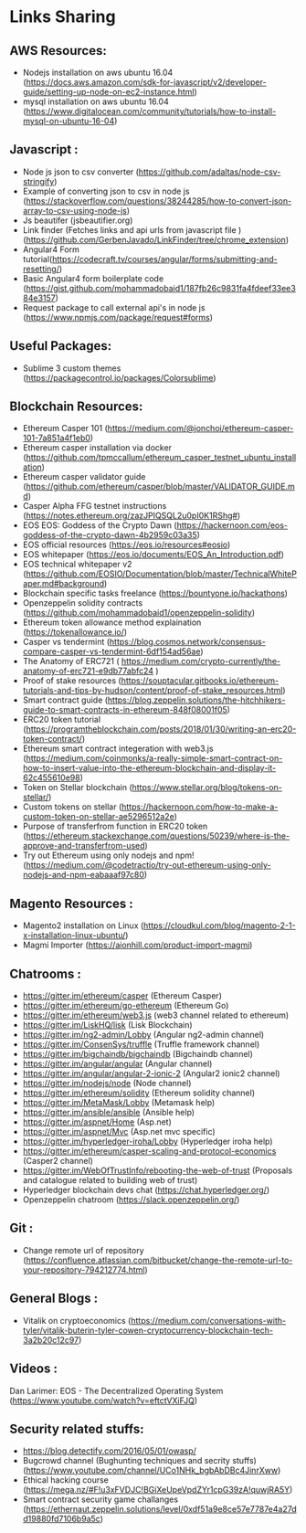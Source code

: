 # Links Sharing

## AWS Resources:

- Nodejs installation on aws ubuntu 16.04 (https://docs.aws.amazon.com/sdk-for-javascript/v2/developer-guide/setting-up-node-on-ec2-instance.html)
- mysql installation on aws ubuntu 16.04 (https://www.digitalocean.com/community/tutorials/how-to-install-mysql-on-ubuntu-16-04)


## Javascript :

- Node js json to csv converter (https://github.com/adaltas/node-csv-stringify)
- Example of converting json to csv in node js (https://stackoverflow.com/questions/38244285/how-to-convert-json-array-to-csv-using-node-js)
- Js beautifer (jsbeautifier.org)
- Link finder (Fetches links and api urls from javascript file ) (https://github.com/GerbenJavado/LinkFinder/tree/chrome_extension)
- Angular4 Form tutorial(https://codecraft.tv/courses/angular/forms/submitting-and-resetting/)
- Basic Angular4 form boilerplate code (https://gist.github.com/mohammadobaid1/187fb26c9831fa4fdeef33ee384e3157)
- Request package to call external api's in node js (https://www.npmjs.com/package/request#forms)

## Useful Packages:
-  Sublime 3 custom themes  (https://packagecontrol.io/packages/Colorsublime)

## Blockchain Resources:
- Ethereum Casper 101 (https://medium.com/@jonchoi/ethereum-casper-101-7a851a4f1eb0)
- Ethereum casper installation via docker (https://github.com/tpmccallum/ethereum_casper_testnet_ubuntu_installation)
- Ethereum casper validator guide (https://github.com/ethereum/casper/blob/master/VALIDATOR_GUIDE.md)
- Casper Alpha FFG testnet instructions (https://notes.ethereum.org/zazJPIQSQL2u0pI0K1RShg#)
- EOS EOS: Goddess of the Crypto Dawn (https://hackernoon.com/eos-goddess-of-the-crypto-dawn-4b2959c03a35)
- EOS official resources (https://eos.io/resources#eosio)
- EOS whitepaper (https://eos.io/documents/EOS_An_Introduction.pdf)
- EOS technical whitepaper v2 (https://github.com/EOSIO/Documentation/blob/master/TechnicalWhitePaper.md#background)
- Blockchain specific tasks freelance (https://bountyone.io/hackathons)
- Openzeppelin solidity contracts  (https://github.com/mohammadobaid1/openzeppelin-solidity)
- Ethereum token allowance method explaination (https://tokenallowance.io/)
- Casper vs tendermint (https://blog.cosmos.network/consensus-compare-casper-vs-tendermint-6df154ad56ae)
- The Anatomy of ERC721 ( https://medium.com/crypto-currently/the-anatomy-of-erc721-e9db77abfc24 )
- Proof of stake resources (https://souptacular.gitbooks.io/ethereum-tutorials-and-tips-by-hudson/content/proof-of-stake_resources.html)
- Smart contract guide (https://blog.zeppelin.solutions/the-hitchhikers-guide-to-smart-contracts-in-ethereum-848f08001f05)
- ERC20 token tutorial (https://programtheblockchain.com/posts/2018/01/30/writing-an-erc20-token-contract/)
- Ethereum smart contract integeration with web3.js (https://medium.com/coinmonks/a-really-simple-smart-contract-on-how-to-insert-value-into-the-ethereum-blockchain-and-display-it-62c455610e98)
- Token on Stellar blockchain (https://www.stellar.org/blog/tokens-on-stellar/)
- Custom tokens on stellar (https://hackernoon.com/how-to-make-a-custom-token-on-stellar-ae5296512a2e)
- Purpose of transferfrom function in ERC20 token (https://ethereum.stackexchange.com/questions/50239/where-is-the-approve-and-transferfrom-used)
- Try out Ethereum using only nodejs and npm! (https://medium.com/@codetractio/try-out-ethereum-using-only-nodejs-and-npm-eabaaaf97c80)
 

## Magento Resources :
- Magento2 installation on Linux (https://cloudkul.com/blog/magento-2-1-x-installation-linux-ubuntu/)
- Magmi Importer (https://aionhill.com/product-import-magmi)

## Chatrooms :

- https://gitter.im/ethereum/casper  (Ethereum Casper)
- https://gitter.im/ethereum/go-ethereum  (Ethereum Go)
- https://gitter.im/ethereum/web3.js (web3 channel related to ethereum)
- https://gitter.im/LiskHQ/lisk   (Lisk Blockchain)
- https://gitter.im/ng2-admin/Lobby   (Angular ng2-admin channel)
- https://gitter.im/ConsenSys/truffle  (Truffle framework channel)
- https://gitter.im/bigchaindb/bigchaindb  (Bigchaindb channel)
- https://gitter.im/angular/angular   (Angular channel)
- https://gitter.im/angular/angular-2-ionic-2   (Angular2 ionic2 channel)
- https://gitter.im/nodejs/node   (Node channel)
- https://gitter.im/ethereum/solidity   (Ethereum solidity channel)
- https://gitter.im/MetaMask/Lobby   (Metamask help)
- https://gitter.im/ansible/ansible   (Ansible help)
- https://gitter.im/aspnet/Home   (Asp.net)
- https://gitter.im/aspnet/Mvc    (Asp.net mvc specific)
- https://gitter.im/hyperledger-iroha/Lobby    (Hyperledger iroha help)
- https://gitter.im/ethereum/casper-scaling-and-protocol-economics    (Casper2 channel)
- https://gitter.im/WebOfTrustInfo/rebooting-the-web-of-trust  (Proposals and catalogue related to building web of trust)
- Hyperledger blockchain devs chat (https://chat.hyperledger.org/)
- Openzeppelin chatroom (https://slack.openzeppelin.org/)

## Git :
- Change remote url of repository (https://confluence.atlassian.com/bitbucket/change-the-remote-url-to-your-repository-794212774.html)

## General Blogs :
- Vitalik on cryptoeconomics (https://medium.com/conversations-with-tyler/vitalik-buterin-tyler-cowen-cryptocurrency-blockchain-tech-3a2b20c12c97)


## Videos :
Dan Larimer: EOS - The Decentralized Operating System (https://www.youtube.com/watch?v=eftctVXiFJQ)



## Security related stuffs:

- https://blog.detectify.com/2016/05/01/owasp/
- Bugcrowd channel (Bughunting techniques and secrity stuffs) (https://www.youtube.com/channel/UCo1NHk_bgbAbDBc4JinrXww)
- Ethical hacking course (https://mega.nz/#F!u3xFVDJC!BGiXeUpeVpdZYr1cpG39zA!quwjRA5Y)
- Smart contract security game challanges
(https://ethernaut.zeppelin.solutions/level/0xdf51a9e8ce57e7787e4a27dd19880fd7106b9a5c)


